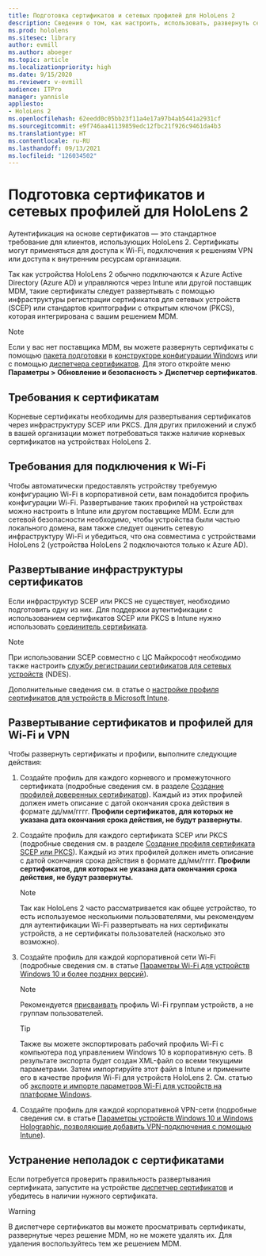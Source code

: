 ```yaml
---
title: Подготовка сертификатов и сетевых профилей для HoloLens 2
description: Сведения о том, как настроить, использовать, развернуть сертификаты для сети и устранять неполадки с ними на устройствах смешанной реальности HoloLens 2.
ms.prod: hololens
ms.sitesec: library
author: evmill
ms.author: aboeger
ms.topic: article
ms.localizationpriority: high
ms.date: 9/15/2020
ms.reviewer: v-evmill
audience: ITPro
manager: yannisle
appliesto:
- HoloLens 2
ms.openlocfilehash: 62eedd0c05bb23f11a4e17a97b4ab5441a2931cf
ms.sourcegitcommit: e9f746aa41139859edc12fbc21f926c9461da4b3
ms.translationtype: HT
ms.contentlocale: ru-RU
ms.lasthandoff: 09/13/2021
ms.locfileid: "126034502"
---
```

# <a name="prepare-certificates-and-network-profiles-for-hololens-2"></a>Подготовка сертификатов и сетевых профилей для HoloLens 2

Аутентификация на основе сертификатов — это стандартное требование для клиентов, использующих HoloLens 2. Сертификаты могут применяться для доступа к Wi-Fi, подключения к решениям VPN или доступа к внутренним ресурсам организации.

Так как устройства HoloLens 2 обычно подключаются к Azure Active Directory (Azure AD) и управляются через Intune или другой поставщик MDM, такие сертификаты следует развертывать с помощью инфраструктуры регистрации сертификатов для сетевых устройств (SCEP) или стандартов криптографии с открытым ключом (PKCS), которая интегрирована с вашим решением MDM. 

>[!NOTE]
> Если у вас нет поставщика MDM, вы можете развернуть сертификаты с помощью [пакета подготовки](hololens-provisioning.md#steps-for-creating-provisioning-packages) в [конструкторе конфигурации Windows](https://www.microsoft.com/p/windows-configuration-designer/9nblggh4tx22?rtc=1&activetab=pivot:regionofsystemrequirementstab) или с помощью [диспетчера сертификатов](certificate-manager.md). Для этого откройте меню **Параметры > Обновление и безопасность > Диспетчер сертификатов**.

## <a name="certificate-requirements"></a>Требования к сертификатам
Корневые сертификаты необходимы для развертывания сертификатов через инфраструктуру SCEP или PKCS. Для других приложений и служб в вашей организации может потребоваться также наличие корневых сертификатов на устройствах HoloLens 2. 

## <a name="wi-fi-connectivity-requirements"></a>Требования для подключения к Wi-Fi
Чтобы автоматически предоставлять устройству требуемую конфигурацию Wi-Fi в корпоративной сети, вам понадобится профиль конфигурации Wi-Fi. Развертывание таких профилей на устройствах можно настроить в Intune или другом поставщике MDM. Если для сетевой безопасности необходимо, чтобы устройства были частью локального домена, вам также следует оценить сетевую инфраструктуру Wi-Fi и убедиться, что она совместима с устройствами HoloLens 2 (устройства HoloLens 2 подключаются только к Azure AD).

## <a name="deploy-certificate-infrastructure"></a>Развертывание инфраструктуры сертификатов
Если инфраструктур SCEP или PKCS не существует, необходимо подготовить одну из них. Для поддержки аутентификации с использованием сертификатов SCEP или PKCS в Intune нужно использовать [соединитель сертификата](/mem/intune/protect/certificate-connectors).

> [!NOTE]
> При использовании SCEP совместно с ЦС Майкрософт необходимо также настроить [службу регистрации сертификатов для сетевых устройств](/mem/intune/protect/certificates-scep-configure#set-up-ndes) (NDES).

Дополнительные сведения см. в статье о [настройке профиля сертификатов для устройств в Microsoft Intune](/intune/certificates-configure).

## <a name="deploy-certificates-and-wi-fivpn-profile"></a>Развертывание сертификатов и профилей для Wi-Fi и VPN
Чтобы развернуть сертификаты и профили, выполните следующие действия:
1.  Создайте профиль для каждого корневого и промежуточного сертификата (подробные сведения см. в разделе [Создание профилей доверенных сертификатов](/intune/protect/certificates-configure#create-trusted-certificate-profiles)). Каждый из этих профилей должен иметь описание с датой окончания срока действия в формате дд/мм/гггг. **Профили сертификатов, для которых не указана дата окончания срока действия, не будут развернуты.**
1.  Создайте профиль для каждого сертификата SCEP или PKCS (подробные сведения см. в разделе [Создание профиля сертификата SCEP или PKCS](/intune/protect/certficates-pfx-configure#create-a-pkcs-certificate-profile)). Каждый из этих профилей должен иметь описание с датой окончания срока действия в формате дд/мм/гггг. **Профили сертификатов, для которых не указана дата окончания срока действия, не будут развернуты.**

    > [!NOTE]
    > Так как HoloLens 2 часто рассматривается как общее устройство, то есть используемое несколькими пользователями, мы рекомендуем для аутентификации Wi-Fi развертывать на них сертификаты устройств, а не сертификаты пользователей (насколько это возможно).

3.  Создайте профиль для каждой корпоративной сети Wi-Fi (подробные сведения см. в статье [Параметры Wi-Fi для устройств Windows 10 и более поздних версий](/intune/wi-fi-settings-windows)). 
    > [!NOTE]
    > Рекомендуется [присваивать](/mem/intune/configuration/device-profile-assign) профиль Wi-Fi группам устройств, а не группам пользователей. 

    > [!TIP]
    > Также вы можете экспортировать рабочий профиль Wi-Fi с компьютера под управлением Windows 10 в корпоративную сеть. В результате экспорта будет создан XML-файл со всеми текущими параметрами. Затем импортируйте этот файл в Intune и примените его в качестве профиля Wi-Fi для устройств HoloLens 2. См. статью об [экспорте и импорте параметров Wi-Fi для устройств на платформе Windows](/mem/intune/configuration/wi-fi-settings-import-windows-8-1).

4.  Создайте профиль для каждой корпоративной VPN-сети (подробные сведения см. в статье [Параметры устройств Windows 10 и Windows Holographic, позволяющие добавить VPN-подключения с помощью Intune](/intune/vpn-settings-windows-10)).

## <a name="troubleshooting-certificates"></a>Устранение неполадок с сертификатами

Если потребуется проверить правильность развертывания сертификата, запустите на устройстве [диспетчер сертификатов](certificate-manager.md) и убедитесь в наличии нужного сертификата.  

>[!WARNING]
> В диспетчере сертификатов вы можете просматривать сертификаты, развернутые через решение MDM, но не можете удалять их. Для удаления воспользуйтесь тем же решением MDM.


